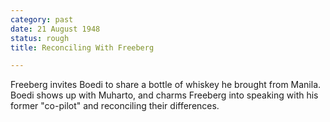 ```yaml
---
category: past
date: 21 August 1948
status: rough
title: Reconciling With Freeberg

---
```



Freeberg invites Boedi to share a bottle of whiskey
he brought from Manila. Boedi shows up with Muharto, and charms Freeberg
into speaking with his former "co-pilot" and reconciling their
differences.
